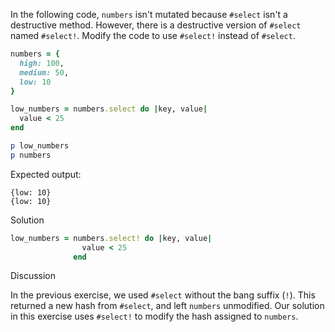 In the following code, `numbers` isn't mutated because `#select` isn't a destructive method. However, there is a destructive version of `#select` named `#select!`. Modify the code to use `#select!` instead of `#select`.

```ruby
numbers = {
  high: 100,
  medium: 50,
  low: 10
}

low_numbers = numbers.select do |key, value|
  value < 25
end

p low_numbers
p numbers
```

Expected output:

```
{low: 10}
{low: 10}
```

Solution

```ruby
low_numbers = numbers.select! do |key, value|
                value < 25
              end
```

Discussion

In the previous exercise, we used `#select` without the bang suffix (`!`). This returned a new hash from `#select`, and left `numbers` unmodified. Our solution in this exercise uses `#select!` to modify the hash assigned to `numbers`.
